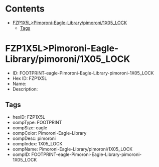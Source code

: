 



Contents
========

* [FZP1X5L>Pimoroni-Eagle-Library/pimoroni/1X05_LOCK](#fzp1x5lpimoroni-eagle-librarypimoroni1x05_lock)
	* [Tags](#tags)

# FZP1X5L>Pimoroni-Eagle-Library/pimoroni/1X05_LOCK

- ID: FOOTPRINT-eagle-Pimoroni-Eagle-Library-pimoroni-1X05_LOCK
- Hex ID: FZP1X5L
- Name: 
- Description: 

## Tags

- hexID: FZP1X5L
- oompType: FOOTPRINT
- oompSize: eagle
- oompColor: Pimoroni-Eagle-Library
- oompDesc: pimoroni
- oompIndex: 1X05_LOCK
- oompName: Pimoroni-Eagle-Library/pimoroni/1X05_LOCK
- oompID: FOOTPRINT-eagle-Pimoroni-Eagle-Library-pimoroni-1X05_LOCK
